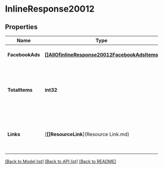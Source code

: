 # InlineResponse20012

## Properties
Name | Type | Description | Notes
------------ | ------------- | ------------- | -------------
**FacebookAds** | [**[]AllOfinlineResponse20012FacebookAdsItems**](interface{}.md) |  | [optional] [default to null]
**TotalItems** | **int32** | The total number of items matching the query regardless of pagination. | [optional] [default to null]
**Links** | [**[]ResourceLink**](Resource Link.md) | A list of link types and descriptions for the API schema documents. | [optional] [default to null]

[[Back to Model list]](../README.md#documentation-for-models) [[Back to API list]](../README.md#documentation-for-api-endpoints) [[Back to README]](../README.md)

